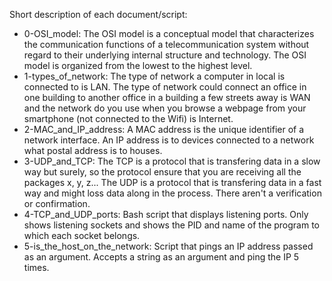 Short description of each document/script:
+ 0-OSI_model: The OSI model is a conceptual model that characterizes the communication functions of a telecommunication system without regard to their underlying internal structure and technology. The OSI model is organized from the lowest to the highest level.
+ 1-types_of_network: The type of network a computer in local is connected to is LAN. The type of network could connect an office in one building to another office in a building a few streets away is WAN and the  network do you use when you browse a webpage from your smartphone (not connected to the Wifi) is Internet.
+ 2-MAC_and_IP_address: A MAC address is the unique identifier of a network interface. An IP address is to devices connected to a network what postal address is to houses.
+ 3-UDP_and_TCP: The TCP is a protocol that is transfering data in a slow way but surely, so the protocol ensure that you are receiving all the packages x, y, z... The UDP is a protocol that is transfering data in a fast way and might loss data along in the process. There aren't a verification or confirmation.
+ 4-TCP_and_UDP_ports: Bash script that displays listening ports. Only shows listening sockets and shows the PID and name of the program to which each socket belongs.
+ 5-is_the_host_on_the_network: Script that pings an IP address passed as an argument. Accepts a string as an argument and ping the IP 5 times.
